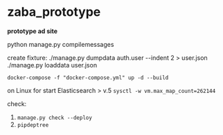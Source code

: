 # zaba_prototype
**prototype ad site**


python manage.py compilemessages

create fixture:
./manage.py dumpdata auth.user --indent 2 > user.json
./manage.py loaddata user.json


`docker-compose -f "docker-compose.yml" up -d --build`

on Linux for start Elasticsearch > v.5
`sysctl -w vm.max_map_count=262144
`

check:
1. `manage.py check --deploy`
2. `pipdeptree`
